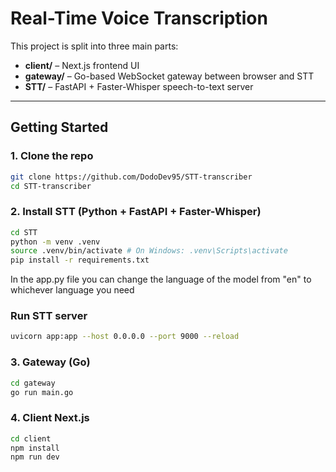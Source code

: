 ﻿# Real-Time Voice Transcription

This project is split into three main parts:

- **client/** – Next.js frontend UI
- **gateway/** – Go-based WebSocket gateway between browser and STT
- **STT/** – FastAPI + Faster-Whisper speech-to-text server

---

## Getting Started

### 1. Clone the repo

```bash
git clone https://github.com/DodoDev95/STT-transcriber
cd STT-transcriber

```

### 2. Install STT (Python + FastAPI + Faster-Whisper)

```bash
cd STT
python -m venv .venv
source .venv/bin/activate # On Windows: .venv\Scripts\activate
pip install -r requirements.txt
```
In the app.py file you can change the language of the model from "en" to whichever language you need

### Run STT server

```bash
uvicorn app:app --host 0.0.0.0 --port 9000 --reload
```

### 3. Gateway (Go)

```bash
cd gateway
go run main.go
```

### 4. Client Next.js

```bash
cd client
npm install
npm run dev
```



